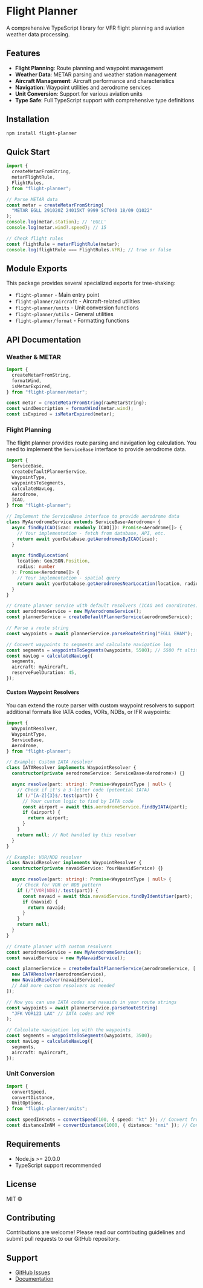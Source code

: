 # Flight Planner

A comprehensive TypeScript library for VFR flight planning and aviation weather data processing.

## Features

- **Flight Planning**: Route planning and waypoint management
- **Weather Data**: METAR parsing and weather station management
- **Aircraft Management**: Aircraft performance and characteristics
- **Navigation**: Waypoint utilities and aerodrome services
- **Unit Conversion**: Support for various aviation units
- **Type Safe**: Full TypeScript support with comprehensive type definitions

## Installation

```bash
npm install flight-planner
```

## Quick Start

```typescript
import {
  createMetarFromString,
  metarFlightRule,
  FlightRules,
} from "flight-planner";

// Parse METAR data
const metar = createMetarFromString(
  "METAR EGLL 291020Z 24015KT 9999 SCT040 18/09 Q1022"
);
console.log(metar.station); // 'EGLL'
console.log(metar.wind?.speed); // 15

// Check flight rules
const flightRule = metarFlightRule(metar);
console.log(flightRule === FlightRules.VFR); // true or false
```

## Module Exports

This package provides several specialized exports for tree-shaking:

- `flight-planner` - Main entry point
- `flight-planner/aircraft` - Aircraft-related utilities
- `flight-planner/units` - Unit conversion functions
- `flight-planner/utils` - General utilities
- `flight-planner/format` - Formatting functions

## API Documentation

### Weather & METAR

```typescript
import {
  createMetarFromString,
  formatWind,
  isMetarExpired,
} from "flight-planner/metar";

const metar = createMetarFromString(rawMetarString);
const windDescription = formatWind(metar.wind);
const isExpired = isMetarExpired(metar);
```

### Flight Planning

The flight planner provides route parsing and navigation log calculation. You need to implement the `ServiceBase` interface to provide aerodrome data.

```typescript
import {
  ServiceBase,
  createDefaultPlannerService,
  WaypointType,
  waypointsToSegments,
  calculateNavLog,
  Aerodrome,
  ICAO,
} from "flight-planner";

// Implement the ServiceBase interface to provide aerodrome data
class MyAerodromeService extends ServiceBase<Aerodrome> {
  async findByICAO(icao: readonly ICAO[]): Promise<Aerodrome[]> {
    // Your implementation - fetch from database, API, etc.
    return await yourDatabase.getAerodromesByICAO(icao);
  }

  async findByLocation(
    location: GeoJSON.Position,
    radius: number
  ): Promise<Aerodrome[]> {
    // Your implementation - spatial query
    return await yourDatabase.getAerodromesNearLocation(location, radius);
  }
}

// Create planner service with default resolvers (ICAO and coordinates)
const aerodromeService = new MyAerodromeService();
const plannerService = createDefaultPlannerService(aerodromeService);

// Parse a route string
const waypoints = await plannerService.parseRouteString("EGLL EHAM");

// Convert waypoints to segments and calculate navigation log
const segments = waypointsToSegments(waypoints, 5500); // 5500 ft altitude
const navLog = calculateNavLog({
  segments,
  aircraft: myAircraft,
  reserveFuelDuration: 45,
});
```

#### Custom Waypoint Resolvers

You can extend the route parser with custom waypoint resolvers to support additional formats like IATA codes, VORs, NDBs, or IFR waypoints:

```typescript
import {
  WaypointResolver,
  WaypointType,
  ServiceBase,
  Aerodrome,
} from "flight-planner";

// Example: Custom IATA resolver
class IATAResolver implements WaypointResolver {
  constructor(private aerodromeService: ServiceBase<Aerodrome>) {}

  async resolve(part: string): Promise<WaypointType | null> {
    // Check if it's a 3-letter code (potential IATA)
    if (/^[A-Z]{3}$/.test(part)) {
      // Your custom logic to find by IATA code
      const airport = await this.aerodromeService.findByIATA(part);
      if (airport) {
        return airport;
      }
    }
    return null; // Not handled by this resolver
  }
}

// Example: VOR/NDB resolver
class NavaidResolver implements WaypointResolver {
  constructor(private navaidService: YourNavaidService) {}

  async resolve(part: string): Promise<WaypointType | null> {
    // Check for VOR or NDB pattern
    if (/^(VOR|NDB)/.test(part)) {
      const navaid = await this.navaidService.findByIdentifier(part);
      if (navaid) {
        return navaid;
      }
    }
    return null;
  }
}

// Create planner with custom resolvers
const aerodromeService = new MyAerodromeService();
const navaidService = new MyNavaidService();

const plannerService = createDefaultPlannerService(aerodromeService, [
  new IATAResolver(aerodromeService),
  new NavaidResolver(navaidService),
  // Add more custom resolvers as needed
]);

// Now you can use IATA codes and navaids in your route strings
const waypoints = await plannerService.parseRouteString(
  "JFK VOR123 LAX" // IATA codes and VOR
);

// Calculate navigation log with the waypoints
const segments = waypointsToSegments(waypoints, 3500);
const navLog = calculateNavLog({
  segments,
  aircraft: myAircraft,
});
```

### Unit Conversion

```typescript
import {
  convertSpeed,
  convertDistance,
  UnitOptions,
} from "flight-planner/units";

const speedInKnots = convertSpeed(100, { speed: "kt" }); // Convert from default m/s
const distanceInNM = convertDistance(1000, { distance: "nmi" }); // Convert from default meters
```

## Requirements

- Node.js >= 20.0.0
- TypeScript support recommended

## License

MIT ©

## Contributing

Contributions are welcome! Please read our contributing guidelines and submit pull requests to our GitHub repository.

## Support

- [GitHub Issues](https://github.com/yorickdewid/flight-planner/issues)
- [Documentation](https://github.com/yorickdewid/flight-planner#readme)
